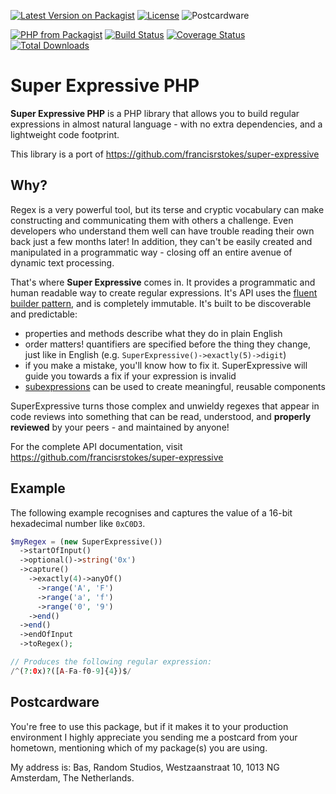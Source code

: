 [![Latest Version on Packagist](https://img.shields.io/packagist/v/bassim/super-expressive-php.svg?style=for-the-badge)](https://packagist.org/packages/super-expressive-php)
[![License](https://img.shields.io/github/license/bassim/super-expressive-php?style=for-the-badge)](https://github.com/super-expressive-php/blob/master/LICENSE.md)
![Postcardware](https://img.shields.io/badge/Postcardware-%F0%9F%92%8C-197593?style=for-the-badge)

[![PHP from Packagist](https://img.shields.io/packagist/php-v/bassim/super-expressive-php?style=flat-square)](https://packagist.org/packages/super-expressive-php)
[![Build Status](https://img.shields.io/github/workflow/status/bassim/super-expressive-php/run-tests?label=tests&style=flat-square)](https://github.com/super-expressive-php/actions?query=workflow%3Arun-tests)
[![Coverage Status](https://coveralls.io/repos/github/bassim/super-expressive-php/badge.svg?branch=master)](https://coveralls.io/github/bassim/super-expressive-php?branch=master)
[![Total Downloads](https://img.shields.io/packagist/dt/bassim/super-expressive-php.svg?style=flat-square)](https://packagist.org/packages/super-expressive-php)

# Super Expressive PHP

**Super Expressive PHP** is a PHP library that allows you to build regular expressions in almost natural language - with no extra dependencies, and a lightweight code footprint.

This library is a port of https://github.com/francisrstokes/super-expressive

## Why?

Regex is a very powerful tool, but its terse and cryptic vocabulary can make constructing and communicating them with others a challenge. Even developers who understand them well can have trouble reading their own back just a few months later! In addition, they can't be easily created and manipulated in a programmatic way - closing off an entire avenue of dynamic text processing.

That's where **Super Expressive** comes in. It provides a programmatic and human readable way to create regular expressions. It's API uses the [fluent builder pattern](https://en.wikipedia.org/wiki/Fluent_interface), and is completely immutable. It's built to be discoverable and predictable:

- properties and methods describe what they do in plain English
- order matters! quantifiers are specified before the thing they change, just like in English (e.g. `SuperExpressive()->exactly(5)->digit`)
- if you make a mistake, you'll know how to fix it. SuperExpressive will guide you towards a fix if your expression is invalid
- [subexpressions](#subexpressionexpr-opts) can be used to create meaningful, reusable components

SuperExpressive turns those complex and unwieldy regexes that appear in code reviews into something that can be read, understood, and **properly reviewed** by your peers - and maintained by anyone!

For the complete API documentation, visit https://github.com/francisrstokes/super-expressive

## Example

The following example recognises and captures the value of a 16-bit hexadecimal number like `0xC0D3`.

```php
$myRegex = (new SuperExpressive())
  ->startOfInput()
  ->optional()->string('0x')
  ->capture()
    ->exactly(4)->anyOf()
      ->range('A', 'F')
      ->range('a', 'f')
      ->range('0', '9')
    ->end()
  ->end()
  ->endOfInput
  ->toRegex();

// Produces the following regular expression:
/^(?:0x)?([A-Fa-f0-9]{4})$/
```


## Postcardware

You're free to use this package, but if it makes it to your production environment I highly appreciate you sending me a postcard from your hometown, mentioning which of my package(s) you are using.

My address is: Bas, Random Studios, Westzaanstraat 10, 1013 NG Amsterdam, The Netherlands.
